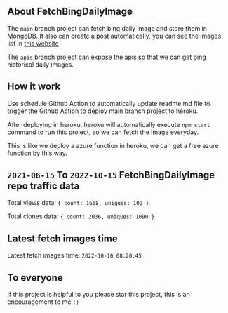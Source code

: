## About FetchBingDailyImage

The `main` branch project can fetch bing daily image and store them in MongoDB.
It also can create a post automatically, you can see the images list in [this website](https://oursalbum.netlify.app)

The `apis` branch project can expose the apis so that we can get bing historical daily images.

## How it work

Use schedule Github Action to automatically update readme.md file to trigger the Github Action to deploy main branch project to heroku.

After deploying in heroku, heroku will automatically execute `npm start` command to run this project, so we can fetch the image everyday.

This is like we deploy a azure function in heroku, we can get a free azure function by this way.

## `2021-06-15` To `2022-10-15` FetchBingDailyImage repo traffic data

Total views data: `{ count: 1668, uniques: 102 }`

Total clones data: `{ count: 2036, uniques: 1090 }`

## Latest fetch images time

Latest fetch images time: `2022-10-16 08:20:45`

## To everyone

If this project is helpful to you please star this project, this is an encouragement to me `:)`



